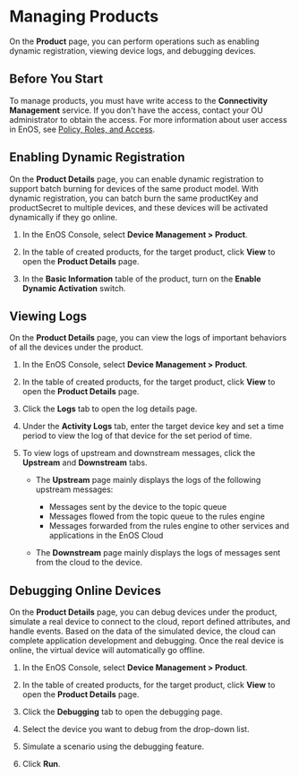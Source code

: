 # Managing Products

On the **Product** page, you can perform operations such as enabling dynamic registration, viewing device logs, and debugging devices.

## Before You Start

To manage products, you must have write access to the **Connectivity Management** service. If you don't have the access, contact your OU administrator to obtain the access. For more information about user access in EnOS, see [Policy, Roles, and Access](/docs/iam/en/latest/access_policy).

## Enabling Dynamic Registration

On the **Product Details** page, you can enable dynamic registration to support batch burning for devices of the same product model. With dynamic registration, you can batch burn the same productKey and productSecret to multiple devices, and these devices will be activated dynamically if they go online.

1. In the EnOS Console, select **Device Management > Product**.

2. In the table of created products, for the target product, click **View** to open the **Product Details** page.

3. In the **Basic Information** table of the product, turn on the **Enable Dynamic Activation** switch.

## Viewing Logs

On the **Product Details** page, you can view the logs of important behaviors of all the devices under the product.

1. In the EnOS Console, select **Device Management > Product**.

2. In the table of created products, for the target product, click **View** to open the **Product Details** page.

3. Click the **Logs** tab to open the log details page.

4. Under the **Activity Logs** tab, enter the target device key and set a time period to view the log of that device for the set period of time.

5. To view logs of upstream and downstream messages, click the **Upstream** and **Downstream** tabs.

   - The **Upstream** page mainly displays the logs of the following upstream messages:

     - Messages sent by the device to the topic queue
     - Messages flowed from the topic queue to the rules engine
     - Messages forwarded from the rules engine to other services and applications in the EnOS Cloud

   - The **Downstream** page mainly displays the logs of messages sent from the cloud to the device.
  <!--This requires a list of error codes-->

## Debugging Online Devices

On the **Product Details** page, you can debug devices under the product, simulate a real device to connect to the cloud, report defined attributes, and handle events. Based on the data of the simulated device, the cloud can complete application development and debugging. Once the real device is online, the virtual device will automatically go offline.

1. In the EnOS Console, select **Device Management > Product**.

2. In the table of created products, for the target product, click **View** to open the **Product Details** page.

3. Click the **Debugging** tab to open the debugging page.

4. Select the device you want to debug from the drop-down list.

5. Simulate a scenario using the debugging feature.

6. Click **Run**.

<!--Ask Xu Wei for a list-->
